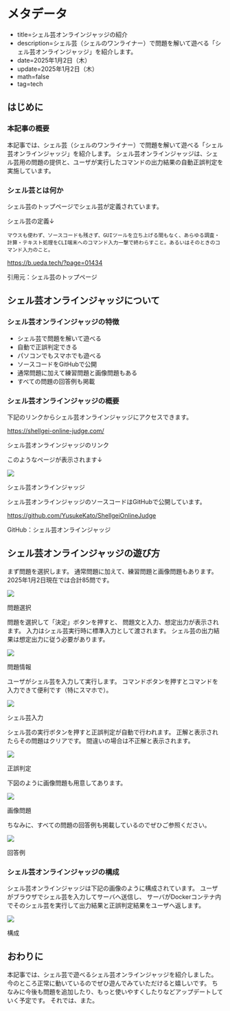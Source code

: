 # メタデータ
- title=シェル芸オンラインジャッジの紹介
- description=シェル芸（シェルのワンライナー）で問題を解いて遊べる「シェル芸オンラインジャッジ」を紹介します。
- date=2025年1月2日（木）
- update=2025年1月2日（木）
- math=false
- tag=tech

## はじめに

### 本記事の概要

本記事では、シェル芸（シェルのワンライナー）で問題を解いて遊べる「シェル芸オンラインジャッジ」を紹介します。
シェル芸オンラインジャッジは、シェル芸用の問題の提供と、ユーザが実行したコマンドの出力結果の自動正誤判定を実施しています。

### シェル芸とは何か

シェル芸のトップページでシェル芸が定義されています。

シェル芸の定義↓

```
マウスも使わず、ソースコードも残さず、GUIツールを立ち上げる間もなく、あらゆる調査・計算・テキスト処理をCLI端末へのコマンド入力一撃で終わらすこと。あるいはそのときのコマンド入力のこと。
```

https://b.ueda.tech/?page=01434

引用元：シェル芸のトップページ

## シェル芸オンラインジャッジについて

### シェル芸オンラインジャッジの特徴

- シェル芸で問題を解いて遊べる
- 自動で正誤判定できる
- パソコンでもスマホでも遊べる
- ソースコードをGitHubで公開
- 通常問題に加えて練習問題と画像問題もある
- すべての問題の回答例も掲載

### シェル芸オンラインジャッジの概要

下記のリンクからシェル芸オンラインジャッジにアクセスできます。

https://shellgei-online-judge.com/

シェル芸オンラインジャッジのリンク

このようなページが表示されます↓

![](../../images/2025/20250102_02.jpg)

シェル芸オンラインジャッジ

シェル芸オンラインジャッジのソースコードはGitHubで公開しています。

https://github.com/YusukeKato/ShellgeiOnlineJudge

GitHub：シェル芸オンラインジャッジ


## シェル芸オンラインジャッジの遊び方

まず問題を選択します。
通常問題に加えて、練習問題と画像問題もあります。
2025年1月2日現在では合計85問です。

![](../../images/2025/20250102_04.jpg)

問題選択

問題を選択して「決定」ボタンを押すと、
問題文と入力、想定出力が表示されます。
入力はシェル芸実行時に標準入力として渡されます。
シェル芸の出力結果は想定出力に従う必要があります。

![](../../images/2025/20250102_05.jpg)

問題情報

ユーザがシェル芸を入力して実行します。
コマンドボタンを押すとコマンドを入力できて便利です（特にスマホで）。

![](../../images/2025/20250102_06.jpg)

シェル芸入力

シェル芸の実行ボタンを押すと正誤判定が自動で行われます。
正解と表示されたらその問題はクリアです。
間違いの場合は不正解と表示されます。

![](../../images/2025/20250102_07.jpg)

正誤判定

下図のように画像問題も用意してあります。

![](../../images/2025/20250102_08.jpg)

画像問題

ちなみに、すべての問題の回答例も掲載しているのでぜひご参照ください。

![](../../images/2025/20250102_03.jpg)

回答例

### シェル芸オンラインジャッジの構成

シェル芸オンラインジャッジは下記の画像のように構成されています。
ユーザがブラウザでシェル芸を入力してサーバへ送信し、
サーバがDockerコンテナ内でそのシェル芸を実行して出力結果と正誤判定結果をユーザへ返します。

![](../../images/2025/20250102_01.jpg)

構成

## おわりに

本記事では、シェル芸で遊べるシェル芸オンラインジャッジを紹介しました。
今のところ正常に動いているのでぜひ遊んでみていただけると嬉しいです。
ちなみに今後も問題を追加したり、もっと使いやすくしたりなどアップデートしていく予定です。
それでは、また。
